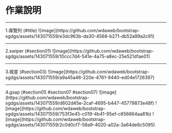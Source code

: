 <h1>作業說明</h1>
<hr>
1.導覽列 (#title)
![image](https://github.com/wdaweb/bootstrap-sgdgs/assets/143071559/e3dc963b-da30-4568-b271-db52a99a2c91)
<hr>
2.swiper (#section01)
![image](https://github.com/wdaweb/bootstrap-sgdgs/assets/143071559/10ccc7d4-541e-4a75-a8ec-25e521d1ae01)
<hr>
3.視差 (#section03)
![image](https://github.com/wdaweb/bootstrap-sgdgs/assets/143071559/a9a45a46-220e-4761-9440-ed04e1726397)
<hr>
4.gsap (#section05 #section07 #section07)
![image](https://github.com/wdaweb/bootstrap-sgdgs/assets/143071559/d602d45e-2caf-4695-b447-45779873e48f)
![image](https://github.com/wdaweb/bootstrap-sgdgs/assets/143071559/753f3e45-c019-4b41-95ef-c656664aa81b)
![image](https://github.com/wdaweb/bootstrap-sgdgs/assets/143071559/2c0d0cf7-58a9-4020-a02a-3a64de6c5095)




